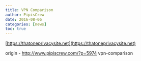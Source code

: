 ```yaml
---
title: VPN Comparison
author: PipisCrew
date: 2016-08-06
categories: [news]
toc: true
---
```


[https://thatoneprivacysite.net](https://thatoneprivacysite.net)

origin - http://www.pipiscrew.com/?p=5974 vpn-comparison